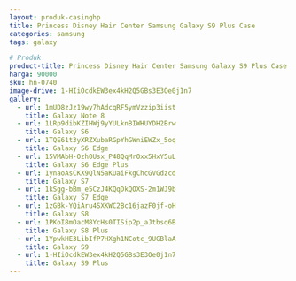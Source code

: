 ```yaml
---
layout: produk-casinghp
title: Princess Disney Hair Center Samsung Galaxy S9 Plus Case
categories: samsung
tags: galaxy

# Produk
product-title: Princess Disney Hair Center Samsung Galaxy S9 Plus Case
harga: 90000
sku: hn-0740
image-drive: 1-HIiOcdkEW3ex4kH2Q5GBs3E3Oe0j1n7
gallery:
  - url: 1mUD8zJz19wy7hAdcqRF5ymVzzip3iist
    title: Galaxy Note 8
  - url: 1LRp9dibKZIHWj9yYULknBIWHUYDH2Brw
    title: Galaxy S6
  - url: 1TQE61t3yXRZXubaRGpYhGWniEWZx_5oq
    title: Galaxy S6 Edge
  - url: 15VMAbH-Ozh0Usx_P48QqMrOxx5HxY5uL
    title: Galaxy S6 Edge Plus
  - url: 1ynaoAsCKX9QlN5aKUaiFkgChcGVGdzcd
    title: Galaxy S7
  - url: 1kSgg-bBm_e5CzJ4KQqDkQOXS-2m1WJ9b
    title: Galaxy S7 Edge
  - url: 1zGBk-YQiAru4SXKWC2Bc16jazF0jf-oH
    title: Galaxy S8
  - url: 1PKoI8mOacM8YcHs0TISip2p_aJtbsq6B
    title: Galaxy S8 Plus
  - url: 1YpwkHE3LibIfP7HXgh1NCotc_9UGBlaA
    title: Galaxy S9
  - url: 1-HIiOcdkEW3ex4kH2Q5GBs3E3Oe0j1n7
    title: Galaxy S9 Plus
---
```

